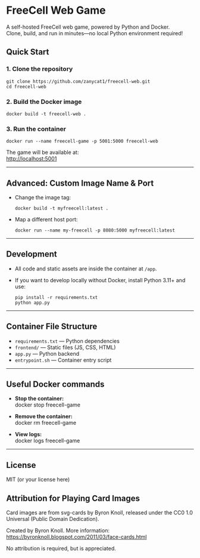 # FreeCell Web Game

A self-hosted FreeCell web game, powered by Python and Docker.  
Clone, build, and run in minutes—no local Python environment required!

## Quick Start

### 1. Clone the repository

    git clone https://github.com/zanycat1/freecell-web.git
    cd freecell-web

### 2. Build the Docker image

    docker build -t freecell-web .

### 3. Run the container

    docker run --name freecell-game -p 5001:5000 freecell-web

The game will be available at:  
[http://localhost:5001](http://localhost:5001)

---

## Advanced: Custom Image Name & Port

- Change the image tag:

      docker build -t myfreecell:latest .

- Map a different host port:

      docker run --name my-freecell -p 8080:5000 myfreecell:latest

---

## Development

- All code and static assets are inside the container at `/app`.
- If you want to develop locally without Docker, install Python 3.11+ and use:

      pip install -r requirements.txt
      python app.py

---

## Container File Structure

- `requirements.txt` — Python dependencies
- `frontend/` — Static files (JS, CSS, HTML)
- `app.py` — Python backend
- `entrypoint.sh` — Container entry script

---

## Useful Docker commands

- **Stop the container:**  
      docker stop freecell-game

- **Remove the container:**  
      docker rm freecell-game

- **View logs:**  
      docker logs freecell-game

---

## License

MIT (or your license here)


## Attribution for Playing Card Images

Card images are from svg-cards by Byron Knoll,
released under the CC0 1.0 Universal (Public Domain Dedication).

Created by Byron Knoll.
More information: https://byronknoll.blogspot.com/2011/03/face-cards.html

No attribution is required, but is appreciated.